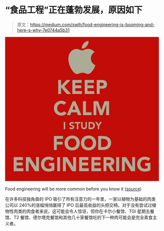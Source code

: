 # “食品工程”正在蓬勃发展，原因如下

> 原文：<https://medium.com/swlh/food-engineering-is-booming-and-here-s-why-7e0744a5b31>

![](img/2c20ef6cd51209df47c994aaef747aeb.png)

Food engineering will be more common before you know it ([source](http://degoyusaali.lecture.ub.ac.id/introduction-to-food-engineering/))

在许多科技独角兽的 IPO 吸引了所有注意力的一年里，一家以植物为基础的肉类公司以 240%的涨幅悄悄赢得了 IPO 后最高收益的头把交椅。对于没有尝试过植物性肉类的肉食者来说，这可能会令人惊讶，但你在卡尔小餐馆、TGI 星期五餐馆、T2 餐馆、德尔塔克餐馆和其他几十家餐馆吃的下一种肉可能会是完全素食主义者。